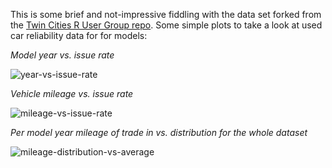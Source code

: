 This is some brief and not-impressive fiddling with the data set forked from the [Twin Cities R User Group repo](https://github.com/tcrug/car-reliability). Some simple plots to take a look at used car reliability data for for models:

*Model year vs. issue rate*

![year-vs-issue-rate](https://github.com/tcrug/car-reliability/blob/master/plots/year-vs-issue-rate.png)

*Vehicle mileage vs. issue rate*

![mileage-vs-issue-rate](https://github.com/tcrug/car-reliability/blob/master/plots/mileage-vs-issue-rate.png)

*Per model year mileage of trade in vs. distribution for the whole dataset*

![mileage-distribution-vs-average](https://github.com/tcrug/car-reliability/blob/master/plots/mileage-distribution-vs-average.png)